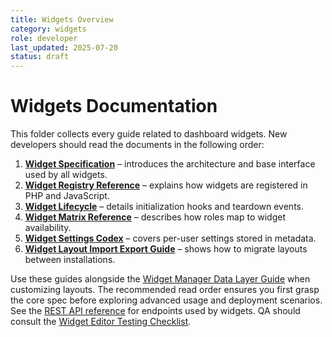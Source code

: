 ```yaml
---
title: Widgets Overview
category: widgets
role: developer
last_updated: 2025-07-20
status: draft
---
```


# Widgets Documentation

This folder collects every guide related to dashboard widgets. New developers should read the documents in the following order:

1. **[Widget Specification](./widget-specification.md)** – introduces the architecture and base interface used by all widgets.
2. **[Widget Registry Reference](./widget-registry-reference.md)** – explains how widgets are registered in PHP and JavaScript.
3. **[Widget Lifecycle](./widget-lifecycle.md)** – details initialization hooks and teardown events.
4. **[Widget Matrix Reference](./widget-matrix-reference.md)** – describes how roles map to widget availability.
5. **[Widget Settings Codex](./widget-settings-codex.md)** – covers per-user settings stored in metadata.
6. **[Widget Layout Import Export Guide](./widget-layout-import-export-guide.md)** – shows how to migrate layouts between installations.

Use these guides alongside the [Widget Manager Data Layer Guide](./widget-manager-data-layer-guide.md) when customizing layouts. The recommended read order ensures you first grasp the core spec before exploring advanced usage and deployment scenarios.
See the [REST API reference](../api/rest-api-reference.md) for endpoints used by widgets. QA should consult the [Widget Editor Testing Checklist](../qa/widget-editor-testing-checklist.md).

